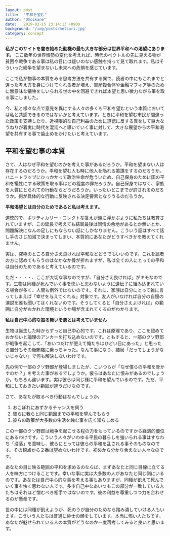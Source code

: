 ```yaml
---
layout: post
title:  "平和を望む"
author: "Omoikane"
date:   2019-02-15 23:14:13 +0900
background: '/img/posts/hetsuri.jpg'
category: concept
---
```


__私がこのサイトを書き始めた動機の最も大きな部分は世界平和への渇望にあります。__ ここ数年の世界情勢の変化を考えれば、時代のベクトルの先に見える物が貧困や戦争である事は私の目には疑いのない感触を持って見て取れます。私はそういった紛争を望まないし未来への危惧を感じています。

ここで私が物事の本質をみる思考方法を共有する異で、読者の中にもこれまでと違った考え方を身につけてくれる者が増え、軍産複合体や金融マフィア等のために無意味な犠牲をしいられる世の中を回避できれば本望と思い微力ながら筆を取る事にしました。

今、私と様々な点で意見を異にする人々の多くも平和を望むという本質においては私と共感できるのではないかと考えています。ときに平和を望む市民が間違った政策を支持したり、近視眼的な自己利益のために道徳に反する異をして巨大なうねりが着実に時代を混沌へと導いていく事に対して、大きな展望からの平和渇望を共有する事で歯止めをかけたいと考えています。


## 平和を望む事の本質

さて、人はなぜ平和を望むのかを考えた事があるだろうか。平和を望まない人は存在するのだろうか。平和を望む人も時に他人を陥れる策謀をするのだろうか。ハニートラップにひっかかって政治生命が危ういため、自己保身のために国の平和を犠牲にする政策を取る事はどの程度の罪だろうか。自己保身ではなく、家族を人質にとられての行動ならどうだろうか。いったいどこまでが許されるのだろうか。何が具体的な行動に反映される決定要素となりうるのだろうか。

__平和渇望とは自分のためであると私は考えます。__

道徳的で、ポリティカリー・コレクトな答えが頭に浮かぶように私たちは教育されていますが、この延長で考えても結局最後は同情の余地があるとか無いとか、問題解決になんの足しにもならない話にしかなりません。こういう話はすべて話し手のさじ加減で決まってしまい、本質的にあなたがどうすべきかを教えてくれません。

実は、究極のところ自分さえ良ければ平和などどうでもいいのです。これを読者の方に認めてもらうのはなかなか骨が折れますが、私は全ての人にとっての平和は自分のためであると考えているのです。

ただ・・・・、ここが大切な事なのですが、「自分さえ良ければ」がキモなのです。生物は同種が死んでいく事を快いと思わないように遺伝子に組み込まれている場合が多く、人間も例外ではないのです。それに、家族は自分にとって雑に言ってしまえば「幸せを与えてくれる」対象です。友人がいなければ自分の自慢の演説を誰も聞いてはくれないのです。そうしてくると「自分さえよければ」の範囲に自分がおかれた環境というか場が含まれてくるのがわかります。

__私は自己中心的な振る舞いを悪とは考えていません__

生物は誕生した時からずっと自己中心的です。これは原理であり、ここを認めておかないと論理のアンカーを打ち込めないのです。ともすると、一部のクソ野郎が戦争を起こして、「あいつだけが肥えて俺たちはひどい目にあった」と思ったら自分もその後賄賂に乗っちゃった。なんて事になり、結局「だってしょうがないじゃない」で何も解決しないわけです。

先の例で一部のクソ野郎が登場しましたが、こいつらが「なぜ僕らの平和を脅かすのか？」を考えた事があるでしょうか。彼らはあなたに恨みがあるのでしょうか。もちろん違います。実は彼らは同じ様に平和を望んでいるのです。ただ、平和にしておきたい範囲が違うだけなのです。

さて、あなたが取るべき行動はなんでしょうか。

1. おこぼれにあずかるチャンスを伺う
2. 彼らに我らと同じ範囲までの平和を望んでもらう
3. 彼らの政策が大多数の生活を蝕む事を広く知らしめる

この一部のクソ野郎は戦争を起こせる程の力をもっているのですから経済的優位にあるわけです。こういう人々がいわゆる平民の暮らしを強いられる事はすなわち「没落」を意味し、彼らにとっては彼らの平和を乱される事そのものなのです。その観点から２番は望めないわけです。初めから分かり合えない人々なのです。

あなたの目に映る範囲の平和を求めるのならば、まずあなたと同じ目線に立てる人を味方につけることです。幸いな事に実は大多数の人があなたと同じ側にいるのです。あなたは自己中心的な事を考える事もありますが、同種が飢えて死んでいく事を快く思わない人です。多少自己中なあいつもこの部分が一致している人たちはそれほど憎むべき相手ではないのです。彼の利益を尊重しつつ力を合わせるのが懸命です。

世の中には同種が飢えようが、死のうが自分のためなら踏み潰していける人もいます。こういう人たちは普通に紳士の顔をしています。本当に怖い人たちです。あなたが魅せられている人の本質がどうなのか一度再考してみると良いと思います。



